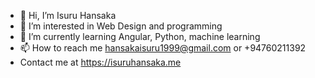 - 👋 Hi, I’m Isuru Hansaka
- 👀 I’m interested in Web Design and programming
- 🌱 I’m currently learning Angular, Python, machine learning
- 📫 How to reach me hansakaisuru1999@gmail.com or +94760211392
-  Contact me at https://isuruhansaka.me

<!---
HansakaIsuru/HansakaIsuru is a ✨ special ✨ repository because its `README.md` (this file) appears on your GitHub profile.
You can click the Preview link to take a look at your changes.
--->

